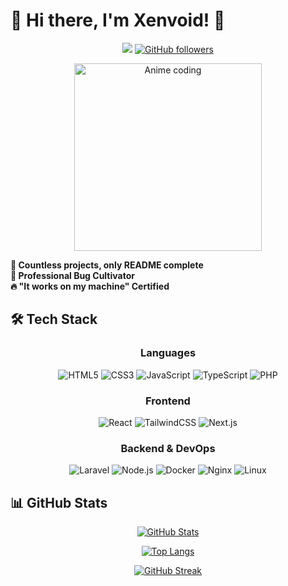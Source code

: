 # 🚀 Hi there, I'm Xenvoid! 👋

<div align="center">

![](https://komarev.com/ghpvc/?username=xenvoid404&color=blueviolet&style=flat-square)
[![GitHub followers](https://img.shields.io/github/followers/xenvoid404?color=8A2BE2&style=flat-square)](https://github.com/xenvoid404)

</div>

<div align="center">
  <img src="https://media4.giphy.com/media/v1.Y2lkPTZjMDliOTUyZTJveGpqc3Fza2N0MXpnbXI3MWs3emQ5ZTJ2ajE1cjB1cjV0YTl3YyZlcD12MV9pbnRlcm5hbF9naWZfYnlfaWQmY3Q9Zw/BS5xpdVyMKniU/giphy.gif" width="300" alt="Anime coding">
</div>

**🎈 Countless projects, only README complete**<br />
**🐛 Professional Bug Cultivator**<br />
**🔥 "It works on my machine" Certified**<br />

## 🛠 Tech Stack

<div align="center">

### **Languages**

![HTML5](https://img.shields.io/badge/HTML5-E34F26?style=for-the-badge&logo=html5&logoColor=white)
![CSS3](https://img.shields.io/badge/CSS3-1572B6?style=for-the-badge&logo=css3&logoColor=white)
![JavaScript](https://img.shields.io/badge/JavaScript-F7DF1E?style=for-the-badge&logo=javascript&logoColor=black)
![TypeScript](https://img.shields.io/badge/TypeScript-3178C6?style=for-the-badge&logo=typescript&logoColor=white)
![PHP](https://img.shields.io/badge/PHP-777BB4?style=for-the-badge&logo=php&logoColor=white)

### **Frontend**

![React](https://img.shields.io/badge/React-61DAFB?style=for-the-badge&logo=react&logoColor=black)
![TailwindCSS](https://img.shields.io/badge/Tailwind_CSS-06B6D4?style=for-the-badge&logo=tailwind-css&logoColor=white)
![Next.js](https://img.shields.io/badge/Next.js-000000?style=for-the-badge&logo=nextdotjs&logoColor=white)

### **Backend & DevOps**

![Laravel](https://img.shields.io/badge/Laravel-FF2D20?style=for-the-badge&logo=laravel&logoColor=white)
![Node.js](https://img.shields.io/badge/Node.js-339933?style=for-the-badge&logo=nodedotjs&logoColor=white)
![Docker](https://img.shields.io/badge/Docker-2496ED?style=for-the-badge&logo=docker&logoColor=white)
![Nginx](https://img.shields.io/badge/Nginx-009639?style=for-the-badge&logo=nginx&logoColor=white)
![Linux](https://img.shields.io/badge/Linux-FCC624?style=for-the-badge&logo=linux&logoColor=black)

</div>

## 📊 GitHub Stats

<div align="center">
  
[![GitHub Stats](https://github-readme-stats.vercel.app/api?username=xenvoid404&show_icons=true&theme=radical&hide_border=true&include_all_commits=true&count_private=true)](https://github.com/xenvoid404)

[![Top Langs](https://github-readme-stats.vercel.app/api/top-langs/?username=xenvoid404&layout=compact&theme=radical&hide_border=true)](https://github.com/xenvoid404)

[![GitHub Streak](https://streak-stats.demolab.com/?user=xenvoid404&theme=radical&hide_border=true)](https://git.io/streak-stats)

</div>
